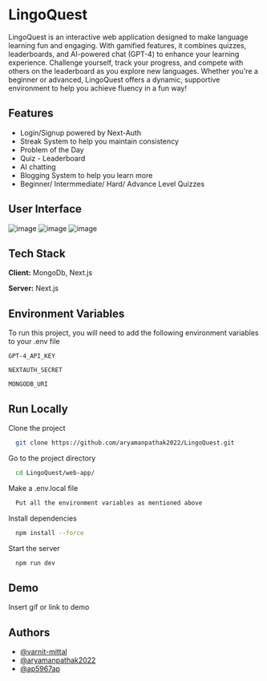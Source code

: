 
# LingoQuest

LingoQuest is an interactive web application designed to make language learning fun and engaging. With gamified features, it combines quizzes, leaderboards, and AI-powered chat (GPT-4) to enhance your learning experience. Challenge yourself, track your progress, and compete with others on the leaderboard as you explore new languages. Whether you're a beginner or advanced, LingoQuest offers a dynamic, supportive environment to help you achieve fluency in a fun way!


## Features

- Login/Signup powered by Next-Auth
- Streak System to help you maintain consistency
- Problem of the Day
- Quiz - Leaderboard
- AI chatting
- Blogging System to help you learn more
- Beginner/ Intermmediate/ Hard/ Advance Level Quizzes


## User Interface
![image](https://github.com/user-attachments/assets/d3e01ebe-4f9e-44df-af7a-cf25bfb33951)
![image](https://github.com/user-attachments/assets/9f0a4b40-3d55-43be-b6f5-d09b5e9dcd05)
![image](https://github.com/user-attachments/assets/9d66e985-2e86-4396-9c17-abb34de9e42b)




## Tech Stack

**Client:** MongoDb, Next.js

**Server:** Next.js


## Environment Variables

To run this project, you will need to add the following environment variables to your .env file

`GPT-4_API_KEY`

`NEXTAUTH_SECRET`

`MONGODB_URI`

## Run Locally

Clone the project

```bash
  git clone https://github.com/aryamanpathak2022/LingoQuest.git
```

Go to the project directory

```bash
  cd LingoQuest/web-app/
```

Make a .env.local file

```bash
  Put all the environment variables as mentioned above
```

Install dependencies

```bash
  npm install --force
```

Start the server

```bash
  npm run dev
```


## Demo

Insert gif or link to demo


## Authors

- [@varnit-mittal](https://github.com/varnit-mittal)
- [@aryamanpathak2022](https://github.com/aryamanpathak2022)
- [@ap5967ap](https://github.com/ap5967ap)

